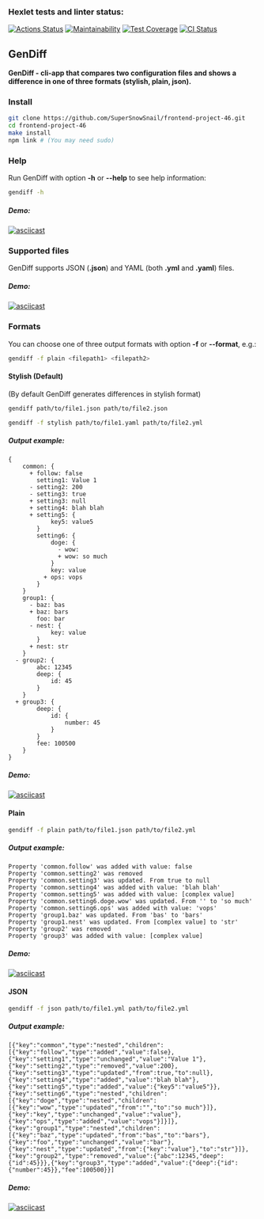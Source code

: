 ### Hexlet tests and linter status:

[![Actions Status](https://github.com/SuperSnowSnail/frontend-project-46/workflows/hexlet-check/badge.svg)](https://github.com/SuperSnowSnail/frontend-project-46/actions)
[![Maintainability](https://api.codeclimate.com/v1/badges/8745d1ac5b722895c4ca/maintainability)](https://codeclimate.com/github/SuperSnowSnail/frontend-project-46/maintainability)
[![Test Coverage](https://api.codeclimate.com/v1/badges/8745d1ac5b722895c4ca/test_coverage)](https://codeclimate.com/github/SuperSnowSnail/frontend-project-46/test_coverage)
[![CI Status](https://github.com/SuperSnowSnail/frontend-project-46/actions/workflows/gendiff.yml/badge.svg)](https://github.com/SuperSnowSnail/frontend-project-46/actions/workflows/gendiff.yml)

## GenDiff

**GenDiff - cli-app that compares two configuration files and shows a difference in one of three formats (stylish, plain, json).**

### Install

```bash
git clone https://github.com/SuperSnowSnail/frontend-project-46.git
cd frontend-project-46
make install
npm link # (You may need sudo)
```

### Help

Run GenDiff with option **-h** or **--help** to see help information:

```bash
gendiff -h
```

##### Demo:

[![asciicast](https://asciinema.org/a/mLYukQkUwz0TIT8RsuzgMjiu7.svg)](https://asciinema.org/a/mLYukQkUwz0TIT8RsuzgMjiu7)

### Supported files

GenDiff supports JSON (**.json**) and YAML (both **.yml** and **.yaml**) files.

##### Demo:

[![asciicast](https://asciinema.org/a/ucKNkHiLkdxySvmI21qk6zrHA.svg)](https://asciinema.org/a/ucKNkHiLkdxySvmI21qk6zrHA)

### Formats

You can choose one of three output formats with option **-f** or **--format**, e.g.:

```bash
gendiff -f plain <filepath1> <filepath2>
```

#### Stylish (Default)

(By default GenDiff generates differences in stylish format)

```bash
gendiff path/to/file1.json path/to/file2.json
```

```bash
gendiff -f stylish path/to/file1.yaml path/to/file2.yml
```

##### Output example:

```
{
    common: {
      + follow: false
        setting1: Value 1
      - setting2: 200
      - setting3: true
      + setting3: null
      + setting4: blah blah
      + setting5: {
            key5: value5
        }
        setting6: {
            doge: {
              - wow:
              + wow: so much
            }
            key: value
          + ops: vops
        }
    }
    group1: {
      - baz: bas
      + baz: bars
        foo: bar
      - nest: {
            key: value
        }
      + nest: str
    }
  - group2: {
        abc: 12345
        deep: {
            id: 45
        }
    }
  + group3: {
        deep: {
            id: {
                number: 45
            }
        }
        fee: 100500
    }
}
```

##### Demo:

[![asciicast](https://asciinema.org/a/g3WLQYmMZUQMNIRvlBFTxMep2.svg)](https://asciinema.org/a/g3WLQYmMZUQMNIRvlBFTxMep2)

#### Plain

```bash
gendiff -f plain path/to/file1.json path/to/file2.yml
```

##### Output example:

```
Property 'common.follow' was added with value: false
Property 'common.setting2' was removed
Property 'common.setting3' was updated. From true to null
Property 'common.setting4' was added with value: 'blah blah'
Property 'common.setting5' was added with value: [complex value]
Property 'common.setting6.doge.wow' was updated. From '' to 'so much'
Property 'common.setting6.ops' was added with value: 'vops'
Property 'group1.baz' was updated. From 'bas' to 'bars'
Property 'group1.nest' was updated. From [complex value] to 'str'
Property 'group2' was removed
Property 'group3' was added with value: [complex value]
```

##### Demo:

[![asciicast](https://asciinema.org/a/VAdyDflBO4EuWsiTm4MYDJcOX.svg)](https://asciinema.org/a/VAdyDflBO4EuWsiTm4MYDJcOX)

#### JSON

```bash
gendiff -f json path/to/file1.yml path/to/file2.yml
```

##### Output example:

```
[{"key":"common","type":"nested","children":[{"key":"follow","type":"added","value":false},{"key":"setting1","type":"unchanged","value":"Value 1"},{"key":"setting2","type":"removed","value":200},{"key":"setting3","type":"updated","from":true,"to":null},{"key":"setting4","type":"added","value":"blah blah"},{"key":"setting5","type":"added","value":{"key5":"value5"}},{"key":"setting6","type":"nested","children":[{"key":"doge","type":"nested","children":[{"key":"wow","type":"updated","from":"","to":"so much"}]},{"key":"key","type":"unchanged","value":"value"},{"key":"ops","type":"added","value":"vops"}]}]},{"key":"group1","type":"nested","children":[{"key":"baz","type":"updated","from":"bas","to":"bars"},{"key":"foo","type":"unchanged","value":"bar"},{"key":"nest","type":"updated","from":{"key":"value"},"to":"str"}]},{"key":"group2","type":"removed","value":{"abc":12345,"deep":{"id":45}}},{"key":"group3","type":"added","value":{"deep":{"id":{"number":45}},"fee":100500}}]
```

##### Demo:

[![asciicast](https://asciinema.org/a/Tj9Rpee1e9zUIM11eXDZ3JSzU.svg)](https://asciinema.org/a/Tj9Rpee1e9zUIM11eXDZ3JSzU)
